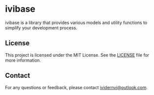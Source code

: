 # ivibase
ivibase is a library that provides various models and utility functions to simplify your development process.

## License

This project is licensed under the MIT License. See the [LICENSE](LICENSE) file for more information.

## Contact

For any questions or feedback, please contact [ividernvi@outlook.com](mailto:ividernvi@outlook.com).
